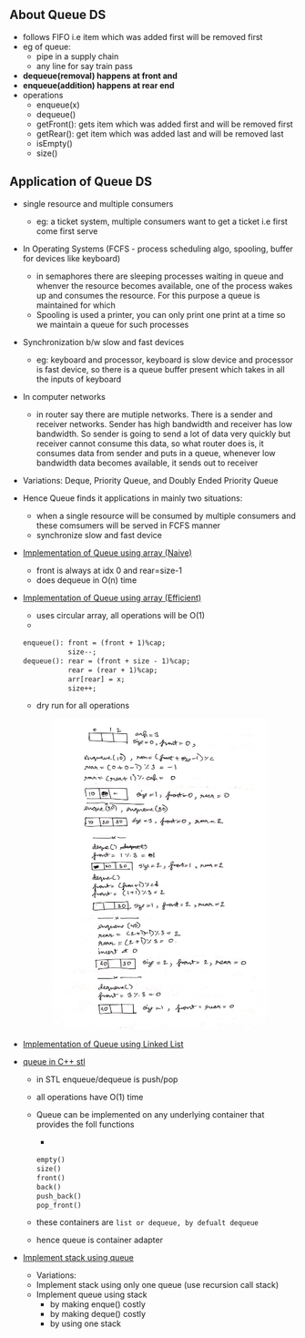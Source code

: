 ## About Queue DS
- follows FIFO i.e item which was added first will be removed first
- eg of queue:
    - pipe in a supply chain
    - any line for say train pass
- **dequeue(removal) happens at front and**
- **enqueue(addition) happens at rear end**
- operations
    - enqueue(x)
    - dequeue()
    - getFront(): gets item which was added first and will be removed first
    - getRear(): get item which was added last and will be removed last
    - isEmpty()
    - size()

## Application of Queue DS

- single resource and multiple consumers
    - eg: a ticket system, multiple consumers want to get a ticket i.e first come first serve
- In Operating Systems (FCFS - process scheduling algo, spooling, buffer for devices like keyboard)
    - in semaphores there are sleeping processes waiting in queue and whenver the resource becomes available, one of the process wakes up and consumes the resource. For this purpose a queue is maintained for which 
    - Spooling is used a printer, you can only print one print at  a time so we maintain a queue for such processes 

- Synchronization b/w slow and fast devices
    - eg: keyboard and processor, keyboard is slow device and processor is fast device, so there is a queue buffer present which takes in all the inputs of keyboard

- In computer networks 
    - in router say there are mutiple networks. There is a sender and receiver networks. Sender has high bandwidth and receiver has low bandwidth. So sender is going to send a lot of data very quickly but receiver cannot consume this data, so what router does is, it consumes data from sender and puts in a queue,
    whenever low bandwidth data becomes available, it sends out to receiver

- Variations: Deque, Priority Queue, and Doubly Ended Priority Queue

- Hence Queue finds it applications in mainly two situations:
    - when a single resource will be consumed by multiple consumers and these comsumers will be served in FCFS manner
    - synchronize slow and fast device

- [Implementation of Queue using array (Naive)](queue_array_naive.cpp)
    - front is always at idx 0 and rear=size-1
    - does dequeue in O(n) time

- [Implementation of Queue using array (Efficient)](queue_array_efficient.cpp)
    - uses circular array, all operations will be O(1)
    - 
    ```
    enqueue(): front = (front + 1)%cap;
               size--;
    dequeue(): rear = (front + size - 1)%cap;
               rear = (rear + 1)%cap;
               arr[rear] = x;
               size++; 
    ```
    - dry run for all operations
    <p align="center">
    <img src="imgs/queue_array.jpg" width="380px" alt="shyren" title="shyren"/>
    </p>

- [Implementation of Queue using Linked List](queue_ll.cpp)

- [queue in C++ stl](queue_stl.cpp)
    - in STL enqueue/dequeue is push/pop
    - all operations have O(1) time
    - Queue can be implemented on any underlying container that provides the foll functions
        
        - 
        ```
        empty()
        size()
        front()
        back()
        push_back()
        pop_front()
        ```
    - these containers are ``` list or dequeue, by defualt dequeue  ```
    - hence queue is container adapter

- [Implement stack using queue](stack_using_queue.cpp)
    - Variations:
    - Implement stack using only one queue (use recursion call stack)
    - Implement queue using stack
        - by making enque() costly
        - by making deque() costly
        - by using one stack